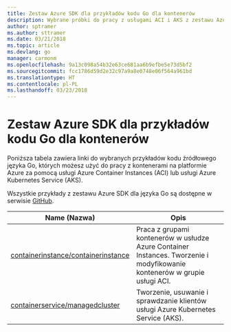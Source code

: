 ```yaml
---
title: Zestaw Azure SDK dla przykładów kodu Go dla kontenerów
description: Wybrane próbki do pracy z usługami ACI i AKS z zestawu Azure SDK dla języka Go.
author: sptramer
ms.author: sttramer
ms.date: 03/21/2018
ms.topic: article
ms.devlang: go
manager: carmonm
ms.openlocfilehash: 9a13c098a54b32e63ce681aa6b9efbe5e73d5bf2
ms.sourcegitcommit: fcc1786d59d2e32c97a9a8e0748e06f564a961bd
ms.translationtype: HT
ms.contentlocale: pl-PL
ms.lasthandoff: 03/23/2018
---
```

# <a name="azure-sdk-for-go-samples-for-containers"></a>Zestaw Azure SDK dla przykładów kodu Go dla kontenerów

Poniższa tabela zawiera linki do wybranych przykładów kodu źródłowego języka Go, których możesz użyć do pracy z kontenerami na platformie Azure za pomocą usługi Azure Container Instances (ACI) lub usługi Azure Kubernetes Service (AKS). 

Wszystkie przykłady z zestawu Azure SDK dla języka Go są dostępne w serwisie [GitHub](https://github.com/Azure-Samples/azure-sdk-for-go-samples).

| Name (Nazwa) | Opis |
|------|-------------|
| [containerinstance/containerinstance](https://github.com/Azure-Samples/azure-sdk-for-go-samples/blob/master/containerinstance/containerinstance.go) | Praca z grupami kontenerów w usłudze Azure Container Instances. Tworzenie i modyfikowanie kontenerów w grupie usługi ACI. |
| [containerservice/managedcluster](https://github.com/Azure-Samples/azure-sdk-for-go-samples/blob/master/containerservice/managedcluster.go) | Tworzenie, usuwanie i sprawdzanie klientów usługi Azure Kubernetes Service (AKS). |
